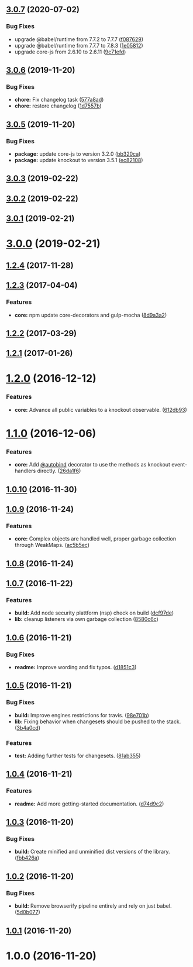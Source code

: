 ## [3.0.7](https://github.com/krnlde/knockout-undoredo/compare/v3.0.6...v3.0.7) (2020-07-02)


### Bug Fixes

* upgrade @babel/runtime from 7.7.2 to 7.7.7 ([f087629](https://github.com/krnlde/knockout-undoredo/commit/f08762913342570ccbdf959ee16c604c8c9b86ec))
* upgrade @babel/runtime from 7.7.7 to 7.8.3 ([1e05812](https://github.com/krnlde/knockout-undoredo/commit/1e05812308b6d3b62028768a78a3ed796e3a738f))
* upgrade core-js from 2.6.10 to 2.6.11 ([9c71efd](https://github.com/krnlde/knockout-undoredo/commit/9c71efdd3ee958da47bae066b5ba79d0b4f64da0))



## [3.0.6](https://github.com/krnlde/knockout-undoredo/compare/v3.0.5...v3.0.6) (2019-11-20)


### Bug Fixes

* **chore:** Fix changelog task ([577a8ad](https://github.com/krnlde/knockout-undoredo/commit/577a8ad744503e1dd428885b46fe83c9f6f4a54d))
* **chore:** restore changelog ([1d7557b](https://github.com/krnlde/knockout-undoredo/commit/1d7557b5baf4fba999153744e59b3ef6a9c1ffec))



## [3.0.5](https://github.com/krnlde/knockout-undoredo/compare/v3.0.3...v3.0.5) (2019-11-20)


### Bug Fixes

* **package:** update core-js to version 3.2.0 ([bb320ca](https://github.com/krnlde/knockout-undoredo/commit/bb320ca))
* **package:** update knockout to version 3.5.1 ([ec82108](https://github.com/krnlde/knockout-undoredo/commit/ec82108))



## [3.0.3](https://github.com/krnlde/knockout-undoredo/compare/v3.0.2...v3.0.3) (2019-02-22)



## [3.0.2](https://github.com/krnlde/knockout-undoredo/compare/v3.0.1...v3.0.2) (2019-02-22)



## [3.0.1](https://github.com/krnlde/knockout-undoredo/compare/v3.0.0...v3.0.1) (2019-02-21)



# [3.0.0](https://github.com/krnlde/knockout-undoredo/compare/v1.2.4...v3.0.0) (2019-02-21)



## [1.2.4](https://github.com/krnlde/knockout-undoredo/compare/v1.2.3...v1.2.4) (2017-11-28)



## [1.2.3](https://github.com/krnlde/knockout-undoredo/compare/v1.2.2...v1.2.3) (2017-04-04)


### Features

* **core:** npm update core-decorators and gulp-mocha ([8d9a3a2](https://github.com/krnlde/knockout-undoredo/commit/8d9a3a2))



## [1.2.2](https://github.com/krnlde/knockout-undoredo/compare/v1.2.1...v1.2.2) (2017-03-29)



## [1.2.1](https://github.com/krnlde/knockout-undoredo/compare/v1.2.0...v1.2.1) (2017-01-26)



# [1.2.0](https://github.com/krnlde/knockout-undoredo/compare/v1.1.0...v1.2.0) (2016-12-12)


### Features

* **core:** Advance all public variables to a knockout observable. ([612db93](https://github.com/krnlde/knockout-undoredo/commit/612db93))



# [1.1.0](https://github.com/krnlde/knockout-undoredo/compare/v1.0.10...v1.1.0) (2016-12-06)


### Features

* **core:** Add [@autobind](https://github.com/autobind) decorator to use the methods as knockout event-handlers directly. ([26da1f6](https://github.com/krnlde/knockout-undoredo/commit/26da1f6))



## [1.0.10](https://github.com/krnlde/knockout-undoredo/compare/v1.0.9...v1.0.10) (2016-11-30)



## [1.0.9](https://github.com/krnlde/knockout-undoredo/compare/v1.0.8...v1.0.9) (2016-11-24)


### Features

* **core:** Complex objects are handled well, proper garbage collection through WeakMaps. ([ac5b5ec](https://github.com/krnlde/knockout-undoredo/commit/ac5b5ec))



## [1.0.8](https://github.com/krnlde/knockout-undoredo/compare/v1.0.7...v1.0.8) (2016-11-24)



## [1.0.7](https://github.com/krnlde/knockout-undoredo/compare/v1.0.6...v1.0.7) (2016-11-22)


### Features

* **build:** Add node security plattform (nsp) check on build ([dcf97de](https://github.com/krnlde/knockout-undoredo/commit/dcf97de))
* **lib:** cleanup listeners via own garbage collection ([8580c6c](https://github.com/krnlde/knockout-undoredo/commit/8580c6c))



## [1.0.6](https://github.com/krnlde/knockout-undoredo/compare/v1.0.5...v1.0.6) (2016-11-21)


### Bug Fixes

* **readme:** Improve wording and fix typos. ([d1851c3](https://github.com/krnlde/knockout-undoredo/commit/d1851c3))



## [1.0.5](https://github.com/krnlde/knockout-undoredo/compare/v1.0.4...v1.0.5) (2016-11-21)


### Bug Fixes

* **build:** Improve engines restrictions for travis. ([98e701b](https://github.com/krnlde/knockout-undoredo/commit/98e701b))
* **lib:** Fixing behavior when changesets should be pushed to the stack. ([3b4a0cd](https://github.com/krnlde/knockout-undoredo/commit/3b4a0cd))


### Features

* **test:** Adding further tests for changesets. ([81ab355](https://github.com/krnlde/knockout-undoredo/commit/81ab355))



## [1.0.4](https://github.com/krnlde/knockout-undoredo/compare/v1.0.3...v1.0.4) (2016-11-21)


### Features

* **readme:** Add more getting-started documentation. ([d74d9c2](https://github.com/krnlde/knockout-undoredo/commit/d74d9c2))



## [1.0.3](https://github.com/krnlde/knockout-undoredo/compare/v1.0.2...v1.0.3) (2016-11-20)


### Bug Fixes

* **build:** Create minified and unminified dist versions of the library. ([fbb426a](https://github.com/krnlde/knockout-undoredo/commit/fbb426a))



## [1.0.2](https://github.com/krnlde/knockout-undoredo/compare/v1.0.1...v1.0.2) (2016-11-20)


### Bug Fixes

* **build:** Remove browserify pipeline entirely and rely on just babel. ([5d0b077](https://github.com/krnlde/knockout-undoredo/commit/5d0b077))



## [1.0.1](https://github.com/krnlde/knockout-undoredo/compare/v1.0.0...v1.0.1) (2016-11-20)



# 1.0.0 (2016-11-20)


